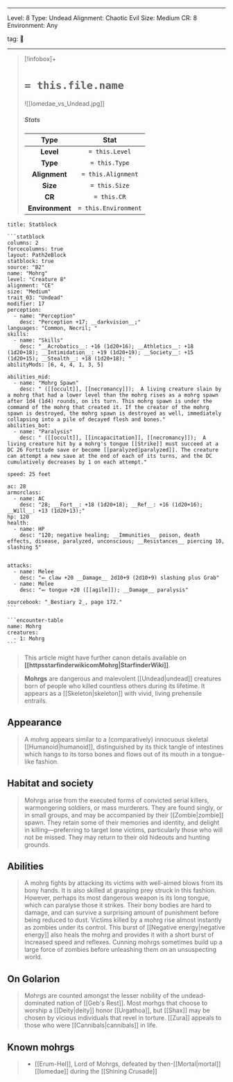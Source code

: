 
---


Level: 8
Type: Undead
Alignment: Chaotic Evil
Size: Medium
CR: 8
Environment: Any


tag: 👹

---

> [!infobox]+
> #  `= this.file.name`
> ![[Iomedae_vs_Undead.jpg]]
> ##### Stats
> Type | Stat |
> :---:|:---:|
> **Level** | `= this.Level` |
> **Type** | `= this.Type` |
> **Alignment** | `= this.Alignment` |
> **Size** | `= this.Size` |
> **CR** | `= this.CR` |
> **Environment** | `= this.Environment` |




````ad-info
title: Statblock

```statblock
columns: 2
forcecolumns: true
layout: Path2eBlock
statblock: true
source: "B2"
name: "Mohrg"
level: "Creature 8"
alignment: "CE"
size: "Medium"
trait_03: "Undead"
modifier: 17
perception:
  - name: "Perception"
    desc: "Perception +17; __darkvision__;"
languages: "Common, Necril; "
skills:
  - name: "Skills"
    desc: "__Acrobatics__: +16 (1d20+16); __Athletics__: +18 (1d20+18); __Intimidation__: +19 (1d20+19); __Society__: +15 (1d20+15); __Stealth__: +18 (1d20+18); "
abilityMods: [6, 4, 4, 1, 3, 5]

abilities_mid:
  - name: "Mohrg Spawn"
    desc: " ([[occult]], [[necromancy]]);  A living creature slain by a mohrg that had a lower level than the mohrg rises as a mohrg spawn after 1d4 (1d4) rounds, on its turn. This mohrg spawn is under the command of the mohrg that created it. If the creator of the mohrg spawn is destroyed, the mohrg spawn is destroyed as well, immediately collapsing into a pile of decayed flesh and bones."
abilities_bot:
  - name: "Paralysis"
    desc: " ([[occult]], [[incapacitation]], [[necromancy]]);  A living creature hit by a mohrg's tongue [[Strike]] must succeed at a DC 26 Fortitude save or become [[paralyzed|paralyzed]]. The creature can attempt a new save at the end of each of its turns, and the DC cumulatively decreases by 1 on each attempt."

speed: 25 feet

ac: 28
armorclass:
  - name: AC
    desc: "28; __Fort__: +18 (1d20+18); __Ref__: +16 (1d20+16); __Will__: +13 (1d20+13);"
hp: 120
health:
  - name: HP
    desc: "120; negative healing; __Immunities__ poison, death effects, disease, paralyzed, unconscious; __Resistances__ piercing 10, slashing 5"


attacks:
  - name: Melee
    desc: "⬻ claw +20 __Damage__ 2d10+9 (2d10+9) slashing plus Grab"
  - name: Melee
    desc: "⬻ tongue +20 ([[agile]]); __Damage__ paralysis"

sourcebook: "_Bestiary 2_, page 172."
```

```encounter-table
name: Mohrg
creatures:
  - 1: Mohrg
```

````







> This article might have further canon details available on **[[httpsstarfinderwikicomMohrg|StarfinderWiki]]**.


> **Mohrgs** are dangerous and malevolent [[Undead|undead]] creatures born of people who killed countless others during its lifetime. It appears as a [[Skeleton|skeleton]] with vivid, living prehensile entrails.



## Appearance

> A mohrg appears similar to a (comparatively) innocuous skeletal [[Humanoid|humanoid]], distinguished by its thick tangle of intestines which hangs to its torso bones and flows out of its mouth in a tongue-like fashion.


## Habitat and society

> Mohrgs arise from the executed forms of convicted serial killers, warmongering soldiers, or mass murderers. They are found singly, or in small groups, and may be accompanied by their [[Zombie|zombie]] spawn.
> They retain some of their memories and identity, and delight in killing—preferring to target lone victims, particularly those who will not be missed. They may return to their old hideouts and hunting grounds.


## Abilities

> A mohrg fights by attacking its victims with well-aimed blows from its bony hands. It is also skilled at grasping prey struck in this fashion. However, perhaps its most dangerous weapon is its long tongue, which can paralyse those it strikes. Their bony bodies are hard to damage, and can survive a surprising amount of punishment before being reduced to dust.
> Victims killed by a mohrg rise almost instantly as zombies under its control. This burst of [[Negative energy|negative energy]] also heals the mohrg and provides it with a short burst of increased speed and reflexes. Cunning mohrgs sometimes build up a large force of zombies before unleashing them on an unsuspecting world.


## On Golarion

> Mohrgs are counted amongst the lesser nobility of the undead-dominated nation of [[Geb's Rest]]. Most morhgs that choose to worship a [[Deity|deity]] honor [[Urgathoa]], but [[Shax]] may be chosen by vicious individuals that revel in torture. [[Zura]] appeals to those who were [[Cannibals|cannibals]] in life.


## Known mohrgs

> - [[Erum-Hel]], Lord of Mohrgs, defeated by then-[[Mortal|mortal]] [[Iomedae]] during the [[Shining Crusade]]








